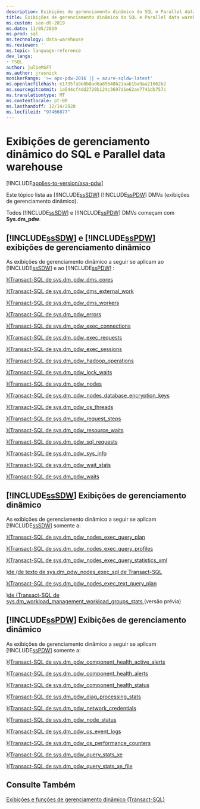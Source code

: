 ```yaml
---
description: Exibições de gerenciamento dinâmico do SQL e Parallel data warehouse
title: Exibições de gerenciamento dinâmico do SQL e Parallel data warehouse
ms.custom: seo-dt-2019
ms.date: 11/05/2019
ms.prod: sql
ms.technology: data-warehouse
ms.reviewer: ''
ms.topic: language-reference
dev_langs:
- TSQL
author: julieMSFT
ms.author: jrasnick
monikerRange: '>= aps-pdw-2016 || = azure-sqldw-latest'
ms.openlocfilehash: e1735fa9e8b8ad6a85648b21aab1ba9aa21062b2
ms.sourcegitcommit: 1a544cf4dd2720b124c3697d1e62ae7741db757c
ms.translationtype: MT
ms.contentlocale: pt-BR
ms.lasthandoff: 12/14/2020
ms.locfileid: "97466877"
---
```

# <a name="sql-and-parallel-data-warehouse-dynamic-management-views"></a>Exibições de gerenciamento dinâmico do SQL e Parallel data warehouse
[!INCLUDE[applies-to-version/asa-pdw](../../includes/applies-to-version/asa-pdw.md)]

Este tópico lista as [!INCLUDE[ssSDW](../../includes/sssdw-md.md)] [!INCLUDE[ssPDW](../../includes/sspdw-md.md)] DMVs (exibições de gerenciamento dinâmico).  
  
 Todos [!INCLUDE[ssSDW](../../includes/sssdw-md.md)] e [!INCLUDE[ssPDW](../../includes/sspdw-md.md)] DMVs começam com **Sys.dm_pdw**.  
  
## <a name="sssdw-and-sspdw-dynamic-management-views"></a>[!INCLUDE[ssSDW](../../includes/sssdw-md.md)] e [!INCLUDE[ssPDW](../../includes/sspdw-md.md)] exibições de gerenciamento dinâmico  
 As exibições de gerenciamento dinâmico a seguir se aplicam ao [!INCLUDE[ssSDW](../../includes/sssdw-md.md)] e ao [!INCLUDE[ssPDW](../../includes/sspdw-md.md)] :  
  
 [&#41;&#40;Transact-SQL de sys.dm_pdw_dms_cores ](../../relational-databases/system-dynamic-management-views/sys-dm-pdw-dms-cores-transact-sql.md)  
  
 [&#41;&#40;Transact-SQL de sys.dm_pdw_dms_external_work ](../../relational-databases/system-dynamic-management-views/sys-dm-pdw-dms-external-work-transact-sql.md)  
  
 [&#41;&#40;Transact-SQL de sys.dm_pdw_dms_workers ](../../relational-databases/system-dynamic-management-views/sys-dm-pdw-dms-workers-transact-sql.md)  
  
 [&#41;&#40;Transact-SQL de sys.dm_pdw_errors ](../../relational-databases/system-dynamic-management-views/sys-dm-pdw-errors-transact-sql.md)  
  
 [&#41;&#40;Transact-SQL de sys.dm_pdw_exec_connections ](../../relational-databases/system-dynamic-management-views/sys-dm-pdw-exec-connections-transact-sql.md)  
  
 [&#41;&#40;Transact-SQL de sys.dm_pdw_exec_requests ](../../relational-databases/system-dynamic-management-views/sys-dm-pdw-exec-requests-transact-sql.md)  
  
 [&#41;&#40;Transact-SQL de sys.dm_pdw_exec_sessions ](../../relational-databases/system-dynamic-management-views/sys-dm-pdw-exec-sessions-transact-sql.md)  
  
 [&#41;&#40;Transact-SQL de sys.dm_pdw_hadoop_operations ](../../relational-databases/system-dynamic-management-views/sys-dm-pdw-hadoop-operations-transact-sql.md)  
  
 [&#41;&#40;Transact-SQL de sys.dm_pdw_lock_waits ](../../relational-databases/system-dynamic-management-views/sys-dm-pdw-lock-waits-transact-sql.md)  
  
 [&#41;&#40;Transact-SQL de sys.dm_pdw_nodes ](../../relational-databases/system-dynamic-management-views/sys-dm-pdw-nodes-transact-sql.md)  
  
 [&#41;&#40;Transact-SQL de sys.dm_pdw_nodes_database_encryption_keys ](../../relational-databases/system-dynamic-management-views/sys-dm-pdw-nodes-database-encryption-keys-transact-sql.md)  
  
 [&#41;&#40;Transact-SQL de sys.dm_pdw_os_threads ](../../relational-databases/system-dynamic-management-views/sys-dm-pdw-os-threads-transact-sql.md)  
  
 [&#41;&#40;Transact-SQL de sys.dm_pdw_request_steps ](../../relational-databases/system-dynamic-management-views/sys-dm-pdw-request-steps-transact-sql.md)  
  
 [&#41;&#40;Transact-SQL de sys.dm_pdw_resource_waits ](../../relational-databases/system-dynamic-management-views/sys-dm-pdw-resource-waits-transact-sql.md)  
  
 [&#41;&#40;Transact-SQL de sys.dm_pdw_sql_requests ](../../relational-databases/system-dynamic-management-views/sys-dm-pdw-sql-requests-transact-sql.md)  
  
 [&#41;&#40;Transact-SQL de sys.dm_pdw_sys_info ](../../relational-databases/system-dynamic-management-views/sys-dm-pdw-sys-info-transact-sql.md)  
  
 [&#41;&#40;Transact-SQL de sys.dm_pdw_wait_stats ](../../relational-databases/system-dynamic-management-views/sys-dm-pdw-wait-stats-transact-sql.md)  
  
 [&#41;&#40;Transact-SQL de sys.dm_pdw_waits ](../../relational-databases/system-dynamic-management-views/sys-dm-pdw-waits-transact-sql.md)

## <a name="sssdw-dynamic-management-views"></a>[!INCLUDE[ssSDW](../../includes/sssdw-md.md)] Exibições de gerenciamento dinâmico 
 As exibições de gerenciamento dinâmico a seguir se aplicam [!INCLUDE[ssSDW](../../includes/sssdw-md.md)] somente a:
 
[&#41;&#40;Transact-SQL de sys.dm_pdw_nodes_exec_query_plan ](../../relational-databases/system-dynamic-management-views/sys-dm-pdw-nodes-exec-query-plan-transact-sql.md)  

[&#41;&#40;Transact-SQL de sys.dm_pdw_nodes_exec_query_profiles ](../../relational-databases/system-dynamic-management-views/sys-dm-pdw-nodes-exec-query-profiles-transact-sql.md)  

[&#41;&#40;Transact-SQL de sys.dm_pdw_nodes_exec_query_statistics_xml ](../../relational-databases/system-dynamic-management-views/sys-dm-pdw-nodes-exec-query-statistics-xml-transact-sql.md)  

[&#41;de &#40;de texto de sys.dm_pdw_nodes_exec_sql de Transact-SQL ](../../relational-databases/system-dynamic-management-views/sys-dm-pdw-nodes-exec-sql-text-transact-sql.md)  

[&#41;&#40;Transact-SQL de sys.dm_pdw_nodes_exec_text_query_plan ](../../relational-databases/system-dynamic-management-views/sys-dm-pdw-nodes-exec-text-query-plan-transact-sql.md)

 [&#41;de &#40;Transact-SQL de sys.dm_workload_management_workload_groups_stats ](../../relational-databases/system-dynamic-management-views/sys-dm-workload-management-workload-group-stats-transact-sql.md) (versão prévia)

## <a name="sspdw-dynamic-management-views"></a>[!INCLUDE[ssPDW](../../includes/sspdw-md.md)] Exibições de gerenciamento dinâmico  
 As exibições de gerenciamento dinâmico a seguir se aplicam [!INCLUDE[ssPDW](../../includes/sspdw-md.md)] somente a:  
  
 [&#41;&#40;Transact-SQL de sys.dm_pdw_component_health_active_alerts ](../../relational-databases/system-dynamic-management-views/sys-dm-pdw-component-health-active-alerts-transact-sql.md)  
  
 [&#41;&#40;Transact-SQL de sys.dm_pdw_component_health_alerts ](../../relational-databases/system-dynamic-management-views/sys-dm-pdw-component-health-alerts-transact-sql.md)  
  
 [&#41;&#40;Transact-SQL de sys.dm_pdw_component_health_status ](../../relational-databases/system-dynamic-management-views/sys-dm-pdw-component-health-status-transact-sql.md)  
  
 [&#41;&#40;Transact-SQL de sys.dm_pdw_diag_processing_stats ](../../relational-databases/system-dynamic-management-views/sys-dm-pdw-diag-processing-stats-transact-sql.md)  
  
 [&#41;&#40;Transact-SQL de sys.dm_pdw_network_credentials ](../../relational-databases/system-dynamic-management-views/sys-dm-pdw-network-credentials-transact-sql.md)  
  
 [&#41;&#40;Transact-SQL de sys.dm_pdw_node_status ](../../relational-databases/system-dynamic-management-views/sys-dm-pdw-node-status-transact-sql.md)  
  
 [&#41;&#40;Transact-SQL de sys.dm_pdw_os_event_logs ](../../relational-databases/system-dynamic-management-views/sys-dm-pdw-os-event-logs-transact-sql.md)  
  
 [&#41;&#40;Transact-SQL de sys.dm_pdw_os_performance_counters ](../../relational-databases/system-dynamic-management-views/sys-dm-pdw-os-performance-counters-transact-sql.md)  
  
 [&#41;&#40;Transact-SQL de sys.dm_pdw_query_stats_xe ](../../relational-databases/system-dynamic-management-views/sys-dm-pdw-query-stats-xe-transact-sql.md)  
  
 [&#41;&#40;Transact-SQL de sys.dm_pdw_query_stats_xe_file ](../../relational-databases/system-dynamic-management-views/sys-dm-pdw-query-stats-xe-file-transact-sql.md)  
  
## <a name="see-also"></a>Consulte Também  
 [Exibições e funções de gerenciamento dinâmico &#40;Transact-SQL&#41;](~/relational-databases/system-dynamic-management-views/system-dynamic-management-views.md)  
  
